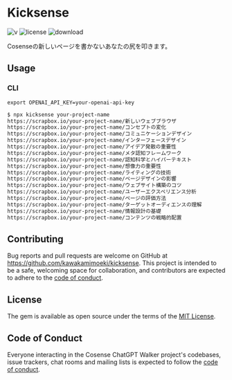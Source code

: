 # Kicksense

![v](https://badgen.net/npm/v/kicksense)
![license](https://badgen.net/github/license/kawakamimoeki/kicksense)
![download](https://badgen.net/npm/dw/kicksense)

Cosenseの新しいページを書かないあなたの尻を叩きます。

## Usage

### CLI

```
export OPENAI_API_KEY=your-openai-api-key
```

```bash
$ npx kicksense your-project-name
https://scrapbox.io/your-project-name/新しいウェブブラウザ
https://scrapbox.io/your-project-name/コンセプトの変化
https://scrapbox.io/your-project-name/コミュニケーションデザイン
https://scrapbox.io/your-project-name/インターフェースデザイン
https://scrapbox.io/your-project-name/アイデア発散の重要性
https://scrapbox.io/your-project-name/メタ認知フレームワーク
https://scrapbox.io/your-project-name/認知科学とハイパーテキスト
https://scrapbox.io/your-project-name/想像力の重要性
https://scrapbox.io/your-project-name/ライティングの技術
https://scrapbox.io/your-project-name/ページデザインの影響
https://scrapbox.io/your-project-name/ウェブサイト構築のコツ
https://scrapbox.io/your-project-name/ユーザーエクスペリエンス分析
https://scrapbox.io/your-project-name/ページの評価方法
https://scrapbox.io/your-project-name/ターゲットオーディエンスの理解
https://scrapbox.io/your-project-name/情報設計の基礎
https://scrapbox.io/your-project-name/コンテンツの戦略的配置
```

## Contributing

Bug reports and pull requests are welcome on GitHub at https://github.com/kawakamimoeki/kicksense. This project is intended to be a safe, welcoming space for collaboration, and contributors are expected to adhere to the [code of conduct](https://github.com/kawakamimoeki/kicksense/blob/main/CODE_OF_CONDUCT.md).

## License

The gem is available as open source under the terms of the [MIT License](https://opensource.org/licenses/MIT).

## Code of Conduct

Everyone interacting in the Cosense ChatGPT Walker project's codebases, issue trackers, chat rooms and mailing lists is expected to follow the [code of conduct](https://github.com/kawakamimoeki/kicksense/blob/main/CODE_OF_CONDUCT.md).
